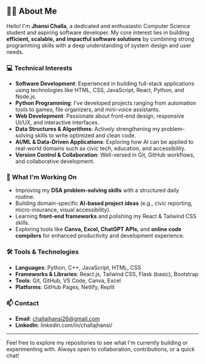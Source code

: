 ## 👩‍💻 About Me

Hello! I'm **Jhansi Challa**, a dedicated and enthusiastic Computer Science student and aspiring software developer. My core interest lies in building **efficient, scalable, and impactful software solutions** by combining strong programming skills with a deep understanding of system design and user needs.

### 💻 Technical Interests

- **Software Development**: Experienced in building full-stack applications using technologies like HTML, CSS, JavaScript, React, Python, and Node.js.
- **Python Programming**: I’ve developed projects ranging from automation tools to games, file organizers, and mini-voice assistants.
- **Web Development**: Passionate about front-end design, responsive UI/UX, and interactive interfaces.
- **Data Structures & Algorithms**: Actively strengthening my problem-solving skills to write optimized and clean code.
- **AI/ML & Data-Driven Applications**: Exploring how AI can be applied to real-world domains such as civic tech, education, and accessibility.
- **Version Control & Collaboration**: Well-versed in Git, GitHub workflows, and collaborative development.

### 🚀 What I'm Working On

- Improving my **DSA problem-solving skills** with a structured daily routine.
- Building domain-specific **AI-based project ideas** (e.g., civic reporting, micro-insurance, visual accessibility).
- Learning **front-end frameworks** and polishing my React & Tailwind CSS skills.
- Exploring tools like **Canva, Excel, ChatGPT APIs**, and **online code compilers** for enhanced productivity and development experience.

### 🛠️ Tools & Technologies

- **Languages**: Python, C++, JavaScript, HTML, CSS
- **Frameworks & Libraries**: React.js, Tailwind CSS, Flask (basic), Bootstrap
- **Tools**: Git, GitHub, VS Code, Canva, Excel
- **Platforms**: GitHub Pages, Netlify, Replit

### 📫 Contact

- **Email**: challajhansi26@gmail.com
- **LinkedIn**: linkedin.com/in/challajhansi/
---

Feel free to explore my repositories to see what I'm currently building or experimenting with. Always open to collaboration, contributions, or a quick chat!
